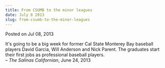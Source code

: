 ```yaml
---
title: From CSUMB to the minor leagues
date: July 8 2013
slug: from-csumb-to-the-minor-leagues
---
```


 



<span class="date">Posted on Jul 08, 2013    </span>
<p>It&apos;s going to be a big week for former Cal State Monterey Bay
baseball players David Garcia, Will Anderson and Nick Parent. The
graduates start their first jobs as professional baseball
players.<br>
&#x2013; <em>The Salinas Californian</em>, June 24, 2013</br></p>





```
